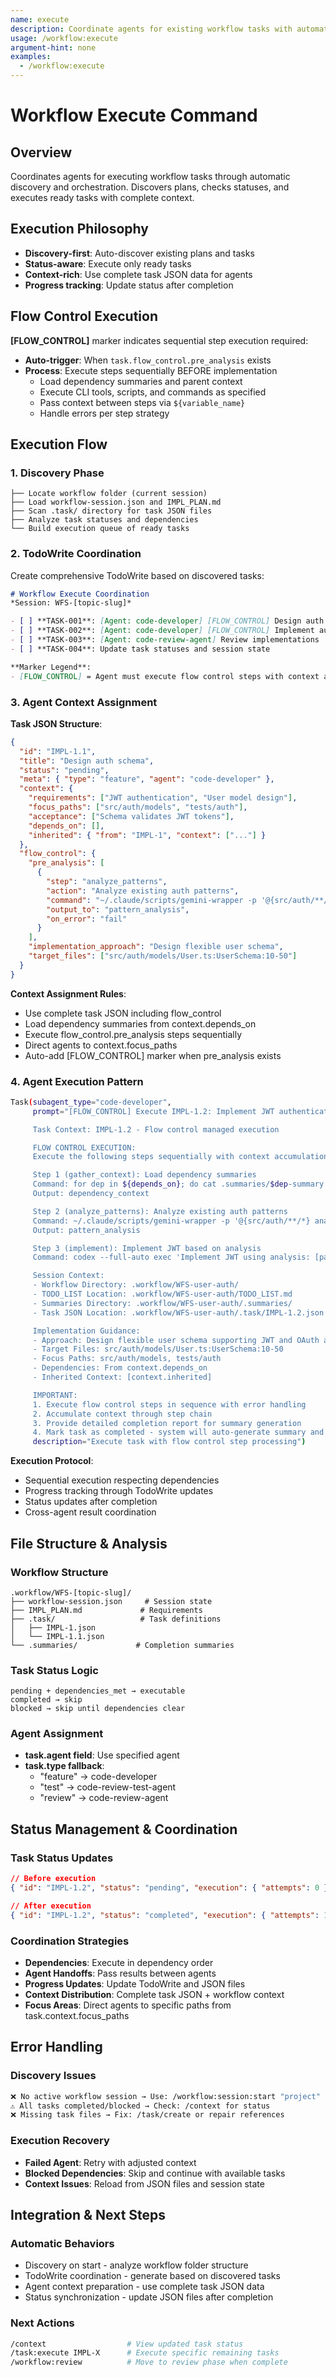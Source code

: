 ```yaml
---
name: execute
description: Coordinate agents for existing workflow tasks with automatic discovery
usage: /workflow:execute
argument-hint: none
examples:
  - /workflow:execute
---
```


# Workflow Execute Command

## Overview
Coordinates agents for executing workflow tasks through automatic discovery and orchestration. Discovers plans, checks statuses, and executes ready tasks with complete context.

## Execution Philosophy
- **Discovery-first**: Auto-discover existing plans and tasks
- **Status-aware**: Execute only ready tasks
- **Context-rich**: Use complete task JSON data for agents
- **Progress tracking**: Update status after completion

## Flow Control Execution
**[FLOW_CONTROL]** marker indicates sequential step execution required:
- **Auto-trigger**: When `task.flow_control.pre_analysis` exists
- **Process**: Execute steps sequentially BEFORE implementation
  - Load dependency summaries and parent context
  - Execute CLI tools, scripts, and commands as specified
  - Pass context between steps via `${variable_name}`
  - Handle errors per step strategy

## Execution Flow

### 1. Discovery Phase
```
├── Locate workflow folder (current session)
├── Load workflow-session.json and IMPL_PLAN.md
├── Scan .task/ directory for task JSON files
├── Analyze task statuses and dependencies
└── Build execution queue of ready tasks
```

### 2. TodoWrite Coordination
Create comprehensive TodoWrite based on discovered tasks:

```markdown
# Workflow Execute Coordination
*Session: WFS-[topic-slug]*

- [ ] **TASK-001**: [Agent: code-developer] [FLOW_CONTROL] Design auth schema (IMPL-1.1)
- [ ] **TASK-002**: [Agent: code-developer] [FLOW_CONTROL] Implement auth logic (IMPL-1.2)
- [ ] **TASK-003**: [Agent: code-review-agent] Review implementations
- [ ] **TASK-004**: Update task statuses and session state

**Marker Legend**:
- [FLOW_CONTROL] = Agent must execute flow control steps with context accumulation
```

### 3. Agent Context Assignment

**Task JSON Structure**:
```json
{
  "id": "IMPL-1.1",
  "title": "Design auth schema",
  "status": "pending",
  "meta": { "type": "feature", "agent": "code-developer" },
  "context": {
    "requirements": ["JWT authentication", "User model design"],
    "focus_paths": ["src/auth/models", "tests/auth"],
    "acceptance": ["Schema validates JWT tokens"],
    "depends_on": [],
    "inherited": { "from": "IMPL-1", "context": ["..."] }
  },
  "flow_control": {
    "pre_analysis": [
      {
        "step": "analyze_patterns",
        "action": "Analyze existing auth patterns",
        "command": "~/.claude/scripts/gemini-wrapper -p '@{src/auth/**/*} analyze patterns'",
        "output_to": "pattern_analysis",
        "on_error": "fail"
      }
    ],
    "implementation_approach": "Design flexible user schema",
    "target_files": ["src/auth/models/User.ts:UserSchema:10-50"]
  }
}
```

**Context Assignment Rules**:
- Use complete task JSON including flow_control
- Load dependency summaries from context.depends_on
- Execute flow_control.pre_analysis steps sequentially
- Direct agents to context.focus_paths
- Auto-add [FLOW_CONTROL] marker when pre_analysis exists

### 4. Agent Execution Pattern

```bash
Task(subagent_type="code-developer",
     prompt="[FLOW_CONTROL] Execute IMPL-1.2: Implement JWT authentication system with flow control

     Task Context: IMPL-1.2 - Flow control managed execution

     FLOW CONTROL EXECUTION:
     Execute the following steps sequentially with context accumulation:

     Step 1 (gather_context): Load dependency summaries
     Command: for dep in ${depends_on}; do cat .summaries/$dep-summary.md 2>/dev/null || echo "No summary for $dep"; done
     Output: dependency_context

     Step 2 (analyze_patterns): Analyze existing auth patterns
     Command: ~/.claude/scripts/gemini-wrapper -p '@{src/auth/**/*} analyze authentication patterns with context: [dependency_context]'
     Output: pattern_analysis

     Step 3 (implement): Implement JWT based on analysis
     Command: codex --full-auto exec 'Implement JWT using analysis: [pattern_analysis] and context: [dependency_context]' -s danger-full-access

     Session Context:
     - Workflow Directory: .workflow/WFS-user-auth/
     - TODO_LIST Location: .workflow/WFS-user-auth/TODO_LIST.md
     - Summaries Directory: .workflow/WFS-user-auth/.summaries/
     - Task JSON Location: .workflow/WFS-user-auth/.task/IMPL-1.2.json

     Implementation Guidance:
     - Approach: Design flexible user schema supporting JWT and OAuth authentication
     - Target Files: src/auth/models/User.ts:UserSchema:10-50
     - Focus Paths: src/auth/models, tests/auth
     - Dependencies: From context.depends_on
     - Inherited Context: [context.inherited]

     IMPORTANT:
     1. Execute flow control steps in sequence with error handling
     2. Accumulate context through step chain
     3. Provide detailed completion report for summary generation
     4. Mark task as completed - system will auto-generate summary and update TODO_LIST.md",
     description="Execute task with flow control step processing")
```

**Execution Protocol**:
- Sequential execution respecting dependencies
- Progress tracking through TodoWrite updates
- Status updates after completion
- Cross-agent result coordination

## File Structure & Analysis

### Workflow Structure
```
.workflow/WFS-[topic-slug]/
├── workflow-session.json     # Session state
├── IMPL_PLAN.md             # Requirements
├── .task/                   # Task definitions
│   ├── IMPL-1.json
│   └── IMPL-1.1.json
└── .summaries/             # Completion summaries
```

### Task Status Logic
```
pending + dependencies_met → executable
completed → skip
blocked → skip until dependencies clear
```

### Agent Assignment
- **task.agent field**: Use specified agent
- **task.type fallback**:
  - "feature" → code-developer
  - "test" → code-review-test-agent
  - "review" → code-review-agent

## Status Management & Coordination

### Task Status Updates
```json
// Before execution
{ "id": "IMPL-1.2", "status": "pending", "execution": { "attempts": 0 } }

// After execution
{ "id": "IMPL-1.2", "status": "completed", "execution": { "attempts": 1, "last_attempt": "2025-09-08T14:30:00Z" } }
```

### Coordination Strategies
- **Dependencies**: Execute in dependency order
- **Agent Handoffs**: Pass results between agents
- **Progress Updates**: Update TodoWrite and JSON files
- **Context Distribution**: Complete task JSON + workflow context
- **Focus Areas**: Direct agents to specific paths from task.context.focus_paths

## Error Handling

### Discovery Issues
```bash
❌ No active workflow session → Use: /workflow:session:start "project"
⚠️ All tasks completed/blocked → Check: /context for status
❌ Missing task files → Fix: /task/create or repair references
```

### Execution Recovery
- **Failed Agent**: Retry with adjusted context
- **Blocked Dependencies**: Skip and continue with available tasks
- **Context Issues**: Reload from JSON files and session state

## Integration & Next Steps

### Automatic Behaviors
- Discovery on start - analyze workflow folder structure
- TodoWrite coordination - generate based on discovered tasks
- Agent context preparation - use complete task JSON data
- Status synchronization - update JSON files after completion

### Next Actions
```bash
/context                  # View updated task status
/task:execute IMPL-X      # Execute specific remaining tasks
/workflow:review          # Move to review phase when complete
```

